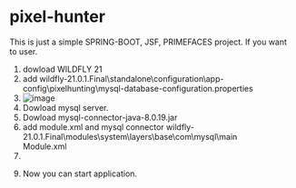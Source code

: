 # pixel-hunter

This is just a simple SPRING-BOOT, JSF, PRIMEFACES project.
If you want to user. 
1. dowload WILDFLY 21 
2. add wildfly-21.0.1.Final\standalone\configuration\app-config\pixelhunting\mysql-database-configuration.properties 
3. ![image](https://user-images.githubusercontent.com/45422159/110942563-3e35ff00-833a-11eb-91e3-a67ab1668771.png)
4. Dowload mysql server.
5. Dowload mysql-connector-java-8.0.19.jar
6. add  module.xml and mysql connector wildfly-21.0.1.Final\modules\system\layers\base\com\mysql\main\
Module.xml
8. <?xml version="1.0" encoding="UTF-8"?>

<module xmlns="urn:jboss:module:1.5" name="com.mysql">
    <resources>
        <resource-root path="mysql-connector-java-8.0.19.jar" />
    </resources>
    <dependencies>
        <module name="javax.api"/>
        <module name="javax.transaction.api"/>
    </dependencies>
</module>

9. Now you can start application.
